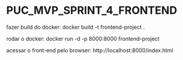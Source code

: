 # PUC_MVP_SPRINT_4_FRONTEND


fazer build do docker: docker build -t frontend-project .

rodar o docker: docker run -d -p 8000:8000 frontend-project

acessar o front-end pelo browser: http://localhost:8000/index.html
